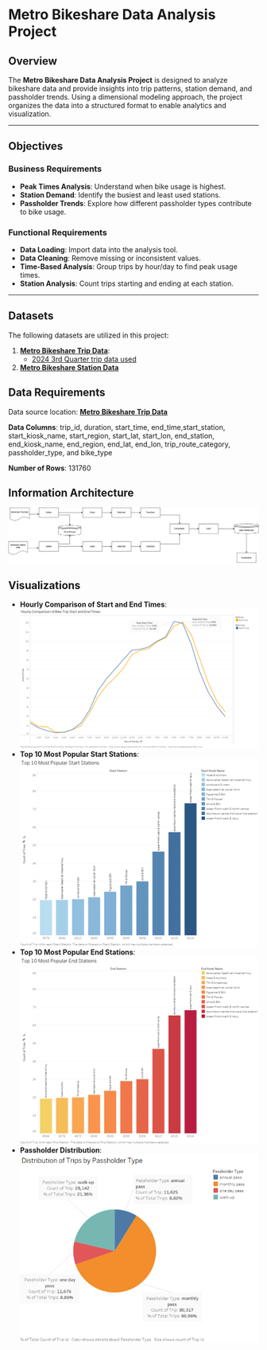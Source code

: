 # Metro Bikeshare Data Analysis Project

## Overview

The **Metro Bikeshare Data Analysis Project** is designed to analyze bikeshare data and provide insights into trip patterns, station demand, and passholder trends. Using a dimensional modeling approach, the project organizes the data into a structured format to enable analytics and visualization.

---

## Objectives

### **Business Requirements**
- **Peak Times Analysis**: Understand when bike usage is highest.
- **Station Demand**: Identify the busiest and least used stations.
- **Passholder Trends**: Explore how different passholder types contribute to bike usage.

### **Functional Requirements**
- **Data Loading**: Import data into the analysis tool.
- **Data Cleaning**: Remove missing or inconsistent values.
- **Time-Based Analysis**: Group trips by hour/day to find peak usage times.
- **Station Analysis**: Count trips starting and ending at each station.


---

## Datasets

The following datasets are utilized in this project:
1. **[Metro Bikeshare Trip Data](https://bikeshare.metro.net/about/data/)**:
   - [2024 3rd Quarter trip data used](https://bikeshare.metro.net/wp-content/uploads/2024/10/metro-trips-2024-q3.zip)
2. **[Metro Bikeshare Station Data](https://bikeshare.metro.net/wp-content/uploads/2024/10/metro-bike-share-stations-2024-10-01.csv)**

## Data Requirements
Data source location: **[Metro Bikeshare Trip Data](https://bikeshare.metro.net/about/data/)**


**Data Columns**: trip_id, duration, start_time, end_time,start_station, start_kiosk_name, start_region, start_lat, start_lon, end_station, end_kiosk_name, end_region, end_lat, end_lon, trip_route_category, passholder_type, and bike_type

**Number of Rows**: 131760

## Information Architecture
![Information Architecture](<hw 1.drawio.png>)



## Visualizations
- **Hourly Comparison of Start and End Times**:
![Hourly Comparison ](<Visualizations/Hourly Comparison of Bike Trip Start and End Times.png>)
 - **Top 10 Most Popular Start Stations**:
 ![Start Stations](<top 10 start.png>)
 - **Top 10 Most Popular End Stations**:
 ![End Stations](<top 10 end.png>)
 - **Passholder Distribution**:
 ![Passholder Distribution](<Distribution of Trips by Passholder Type.png>)